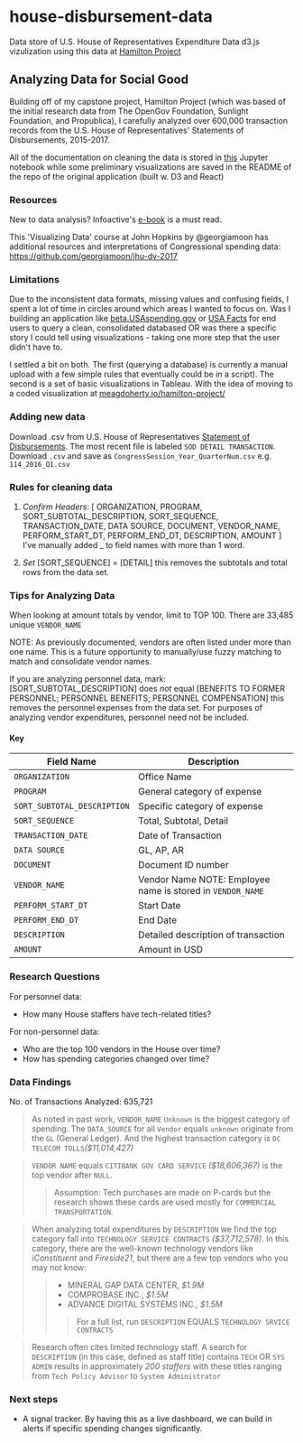 # house-disbursement-data
Data store of U.S. House of Representatives Expenditure Data
d3.js vizulization using this data at [Hamilton Project](https://github.com/meagdoh/hamilton-project)

## Analyzing Data for Social Good
Building off of my capstone project, Hamilton Project (which was based of the initial research data from The OpenGov Foundation, Sunlight Foundation, and Propublica), I carefully analyzed over 600,000 transaction records from the U.S. House of Representatives' Statements of Disbursements, 2015-2017.

All of the documentation on cleaning the data is stored in [this](https://github.com/meagdoh/hamilton-project/blob/master/data/HamiltonProject_DataStore.ipynb) Jupyter notebook while some preliminary visualizations are saved in the README of the repo of the original application (built w. D3 and React)

### Resources
New to data analysis? Infoactive's [e-book](https://infoactive.co/data-design/) is a must read.

This 'Visualizing Data' course at John Hopkins by @georgiamoon has additional resources and interpretations of Congressional spending data: https://github.com/georgiamoon/jhu-dv-2017

### Limitations
Due to the inconsistent data formats, missing values and confusing fields, I spent a lot of time in circles around which areas I wanted to focus on. Was I building an application like [beta.USAspending.gov](https://beta.usaspending.gov/#/) or [USA Facts](https://usafacts.org/) for end users to query a clean, consolidated databased OR was there a specific story I could tell using visualizations - taking one more step that the user didn't have to.

I settled a bit on both. The first (querying a database) is currently a manual upload with a few simple rules that eventually could be in a script). The second is a set of basic visualizations in Tableau. With the idea of moving to a coded visualization at [meagdoherty.io/hamilton-project/](http://meagdoherty.io/hamilton-project/)


### Adding new data
Download .csv from U.S. House of Representatives [Statement of Disbursements](https://disbursements.house.gov/). The most recent file is labeled `SOD DETAIL TRANSACTION`. Download `.csv` and save as `CongressSession_Year_QuarterNum.csv` e.g. `114_2016_Q1.csv`

### Rules for cleaning data
1) *Confirm Headers*: [ ORGANIZATION, PROGRAM, SORT_SUBTOTAL_DESCRIPTION, SORT_SEQUENCE, TRANSACTION_DATE, DATA SOURCE, DOCUMENT, VENDOR_NAME, PERFORM_START_DT, PERFORM_END_DT, DESCRIPTION, AMOUNT
] I've manually added _ to field names with more than 1 word.

2) *Set* [SORT_SEQUENCE] = [DETAIL] this removes the subtotals and total rows from the data set.

### Tips for Analyzing Data
When looking at amount totals by vendor, limit to TOP 100. There are 33,485 unique `VENDOR_NAME`

NOTE: As previously documented, vendors are often listed under more than one name. This is a future opportunity to manually/use fuzzy matching to match and consolidate vendor names.

If you are analyzing personnel data, mark: [SORT_SUBTOTAL_DESCRIPTION] does *not* equal [BENEFITS TO FORMER PERSONNEL; PERSONNEL BENEFITS; PERSONNEL COMPENSATION] this removes the personnel expenses from the data set. For purposes of analyzing vendor expenditures, personnel need not be included.


#### Key
| Field Name | Description |
| ----------- | ------- |
|`ORGANIZATION`| Office Name |
|`PROGRAM`| General category of expense |
|`SORT_SUBTOTAL_DESCRIPTION`| Specific category of expense |
|`SORT_SEQUENCE`| Total, Subtotal, Detail |
|`TRANSACTION_DATE`| Date of Transaction |
|`DATA SOURCE`| GL, AP, AR |
|`DOCUMENT`| Document ID number |
|`VENDOR_NAME`| Vendor Name NOTE: Employee name is stored in `VENDOR_NAME` |
|`PERFORM_START_DT`| Start Date |
|`PERFORM_END_DT`| End Date |
|`DESCRIPTION`| Detailed description of transaction |
|`AMOUNT`| Amount in USD |

### Research Questions

For personnel data:
- How many House staffers have tech-related titles?

For non-personnel data:
- Who are the top 100 vendors in the House over time?
- How has spending categories changed over time?

### Data Findings
No. of Transactions Analyzed: 635,721

> As noted in past work, `VENDOR_NAME` `Unknown` is the biggest category of spending. The `DATA_SOURCE` for all `Vendor` equals `unknown` originate from the `GL` (General Ledger). And the highest transaction category is `DC TELECOM TOLLS`_($11,014,427)_

>`VENDOR NAME` equals `CITIBANK GOV CARD SERVICE` _($18,606,367)_ is the top vendor after `NULL`.
>> Assumption: Tech purchases are made on P-cards but the research shows these cards are used mostly for `COMMERCIAL TRANSPORTATION`.

>When analyzing total expenditures by `DESCRIPTION` we find the top category fall into `TECHNOLOGY SERVICE CONTRACTS` _($37,712,578)_. In this category, there are the well-known technology vendors like *iConstituent* and *Fireside21*, but there are a few top vendors who you may not know:
>> - MINERAL GAP DATA CENTER, _$1.9M_
>> - COMPROBASE INC., _$1.5M_
>> - ADVANCE DIGITAL SYSTEMS INC., _$1.5M_
>>> For a full list, run `DESCRIPTION` EQUALS `TECHNOLOGY SRVICE CONTRACTS`  

> Research often cites limited technology staff. A search for `DESCRIPTION` (in this case, defined as staff title) contains `TECH` OR `SYS ADMIN` results in approximately _200 staffers_ with these titles ranging from `Tech Policy Advisor` to `System Administrator`

### Next steps
- A signal tracker. By having this as a live dashboard, we can build in alerts if specific spending changes significantly.
